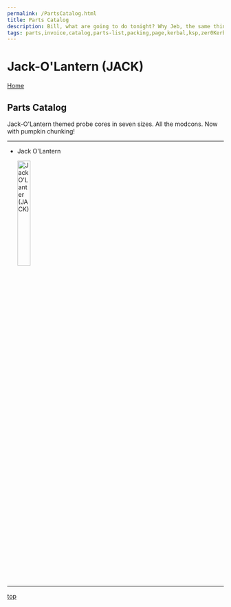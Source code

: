 ```yaml
---
permalink: /PartsCatalog.html
title: Parts Catalog
description: Bill, what are going to do tonight? Why Jeb, the same thing we do every night, Take over the world!
tags: parts,invoice,catalog,parts-list,packing,page,kerbal,ksp,zer0Kerbal,zedK
---
```


<!-- PartsCatalog.md v1.1.4.1
Jack-O'Lantern (JACK)
created: 01 Feb 2022
updated: 01 Oct 2022 -->

<script src="https://kit.fontawesome.com/0ea5493613.js" crossorigin="anonymous"></script>
<i class="fa-solid fa-explosion fa-beat-fade fa-3x" style="--fa-beat-fade-opacity: 0.1; --fa-beat-fade-scale: 1.25;color: #FF7E03" ></i>

# Jack-O'Lantern (JACK)

[Home](./index.md)

## Parts Catalog

Jack-O'Lantern themed probe cores in seven sizes. All the modcons. Now with pumpkin chunking!

---

* Jack O'Lantern

  <img src="https://raw.githubusercontent.com/zer0Kerbal/JackOLantern/master/docs/%40thumbs/JackOLantern00_icon.png" alt="Jack O'Lanter (JACK)" width="25%" height="25%" />

---

[top](#parts-catalog)

<!-- this file CC BY-ND 4.0 by zer0Kerbal -->